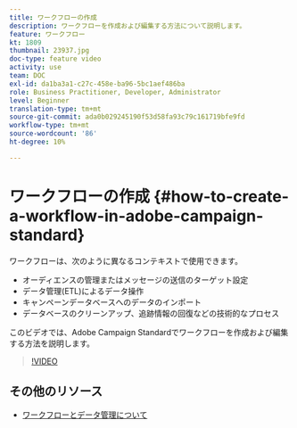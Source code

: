 ```yaml
---
title: ワークフローの作成
description: ワークフローを作成および編集する方法について説明します。
feature: ワークフロー
kt: 1809
thumbnail: 23937.jpg
doc-type: feature video
activity: use
team: DOC
exl-id: da1ba3a1-c27c-458e-ba96-5bc1aef486ba
role: Business Practitioner, Developer, Administrator
level: Beginner
translation-type: tm+mt
source-git-commit: ada0b029245190f53d58fa93c79c161719bfe9fd
workflow-type: tm+mt
source-wordcount: '86'
ht-degree: 10%

---
```


# ワークフローの作成 {#how-to-create-a-workflow-in-adobe-campaign-standard}

ワークフローは、次のように異なるコンテキストで使用できます。

* オーディエンスの管理またはメッセージの送信のターゲット設定
* データ管理(ETL)によるデータ操作
* キャンペーンデータベースへのデータのインポート
* データベースのクリーンアップ、追跡情報の回復などの技術的なプロセス

このビデオでは、Adobe Campaign Standardでワークフローを作成および編集する方法を説明します。

>[!VIDEO](https://video.tv.adobe.com/v/23937?quality=12)

## その他のリソース

* [ワークフローとデータ管理について](https://docs.adobe.com/content/help/en/campaign-standard/using/managing-processes-and-data/about-workflows-and-data-management/discovering-workflows.html)
